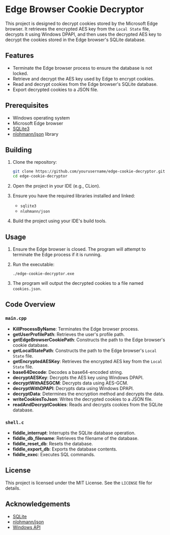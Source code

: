 # Edge Browser Cookie Decryptor

This project is designed to decrypt cookies stored by the Microsoft Edge browser. It retrieves the encrypted AES key from the `Local State` file, decrypts it using Windows DPAPI, and then uses the decrypted AES key to decrypt the cookies stored in the Edge browser's SQLite database.

## Features

- Terminate the Edge browser process to ensure the database is not locked.
- Retrieve and decrypt the AES key used by Edge to encrypt cookies.
- Read and decrypt cookies from the Edge browser's SQLite database.
- Export decrypted cookies to a JSON file.

## Prerequisites

- Windows operating system
- Microsoft Edge browser
- [SQLite3](https://www.sqlite.org/download.html)
- [nlohmann/json](https://github.com/nlohmann/json) library

## Building

1. Clone the repository:
    ```sh
    git clone https://github.com/yourusername/edge-cookie-decryptor.git
    cd edge-cookie-decryptor
    ```

2. Open the project in your IDE (e.g., CLion).

3. Ensure you have the required libraries installed and linked:
    - `sqlite3`
    - `nlohmann/json`

4. Build the project using your IDE's build tools.

## Usage

1. Ensure the Edge browser is closed. The program will attempt to terminate the Edge process if it is running.

2. Run the executable:
    ```
    ./edge-cookie-decryptor.exe
    ```

3. The program will output the decrypted cookies to a file named `cookies.json`.

## Code Overview

### `main.cpp`

- **KillProcessByName**: Terminates the Edge browser process.
- **getUserProfilePath**: Retrieves the user's profile path.
- **getEdgeBrowserCookiePath**: Constructs the path to the Edge browser's cookie database.
- **getLocalStatePath**: Constructs the path to the Edge browser's `Local State` file.
- **getEncryptedAESKey**: Retrieves the encrypted AES key from the `Local State` file.
- **base64Decode**: Decodes a base64-encoded string.
- **decryptAESKey**: Decrypts the AES key using Windows DPAPI.
- **decryptWithAESGCM**: Decrypts data using AES-GCM.
- **decryptWithDPAPI**: Decrypts data using Windows DPAPI.
- **decryptData**: Determines the encryption method and decrypts the data.
- **writeCookiesToJson**: Writes the decrypted cookies to a JSON file.
- **readAndDecryptCookies**: Reads and decrypts cookies from the SQLite database.

### `shell.c`

- **fiddle_interrupt**: Interrupts the SQLite database operation.
- **fiddle_db_filename**: Retrieves the filename of the database.
- **fiddle_reset_db**: Resets the database.
- **fiddle_export_db**: Exports the database contents.
- **fiddle_exec**: Executes SQL commands.

## License

This project is licensed under the MIT License. See the `LICENSE` file for details.

## Acknowledgements

- [SQLite](https://www.sqlite.org/)
- [nlohmann/json](https://github.com/nlohmann/json)
- [Windows API](https://docs.microsoft.com/en-us/windows/win32/apiindex/windows-api-list)

